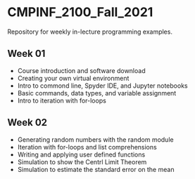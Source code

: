 # CMPINF_2100_Fall_2021

Repository for weekly in-lecture programming examples.

## Week 01
* Course introduction and software download
* Creating your own virtual environment
* Intro to commond line, Spyder IDE, and Jupyter notebooks
* Basic commands, data types, and variable assignment
* Intro to iteration with for-loops

## Week 02
* Generating random numbers with the random module
* Iteration with for-loops and list comprehensions
* Writing and applying user defined functions
* Simulation to show the Centrl Limit Theorem
* Simulation to estimate the standard error on the mean
